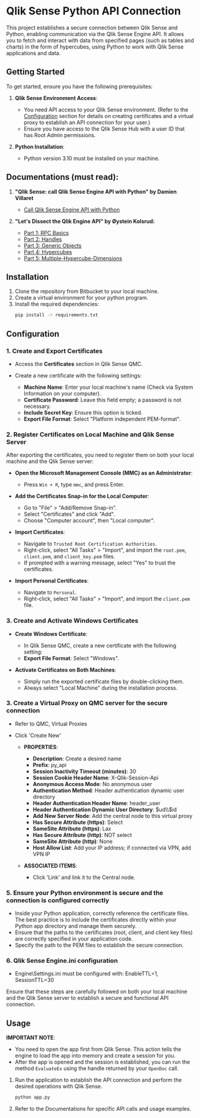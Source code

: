 # Qlik Sense Python API Connection

This project establishes a secure connection between Qlik Sense and Python, enabling communication via the Qlik Sense Engine API. It allows you to fetch and interact with data from specified pages (such as tables and charts) in the form of hypercubes, using Python to work with Qlik Sense applications and data.

## Getting Started

To get started, ensure you have the following prerequisites:

1. **Qlik Sense Environment Access**:
   - You need API access to your Qlik Sense environment. (Refer to the [Configuration](#configuration) section for details on creating certificates and a virtual proxy to establish an API connection for your user.)
   - Ensure you have access to the Qlik Sense Hub with a user ID that has Root Admin permissions.

2. **Python Installation**:
   - Python version 3.10 must be installed on your machine.

## Documentations (must read):

1. **"Qlik Sense: call Qlik Sense Engine API with Python" by Damien Villaret**  
   - [Call Qlik Sense Engine API with Python](https://community.qlik.com/t5/Official-Support-Articles/Qlik-Sense-call-Qlik-Sense-Engine-API-with-Python/ta-p/1716089)

2. **"Let's Dissect the Qlik Engine API" by Øystein Kolsrud:**
   - [Part 1: RPC Basics](https://community.qlik.com/t5/Qlik-Design-Blog/Let-s-Dissect-the-Qlik-Engine-API-Part-1-RPC-Basics/ba-p/1734116)
   - [Part 2: Handles](https://community.qlik.com/t5/Qlik-Design-Blog/Let-s-Dissect-the-Qlik-Engine-API-Part-2-Handles/ba-p/1737186)
   - [Part 3: Generic Objects](https://community.qlik.com/t5/Qlik-Design-Blog/Let-s-Dissect-the-Qlik-Engine-API-Part-3-Generic-Objects/ba-p/1761962)
   - [Part 4: Hypercubes](https://community.qlik.com/t5/Qlik-Design-Blog/Let-s-Dissect-the-Qlik-Engine-API-Part-4-Hypercubes/ba-p/1778450)
   - [Part 5: Multiple-Hypercube-Dimensions](https://community.qlik.com/t5/Design/Dissecting-the-Engine-API-Part-5-Multiple-Hypercube-Dimensions/ba-p/1841618)

## Installation

1. Clone the repository from Bitbucket to your local machine.
2. Create a virtual environment for your python program. 
3. Install the required dependencies:
    ```bash
    pip install -r requirements.txt
    ```

## Configuration

### 1. Create and Export Certificates

- Access the **Certificates** section in Qlik Sense QMC.

- Create a new certificate with the following settings:
  - **Machine Name**: Enter your local machine's name (Check via System Information on your computer).
  - **Certificate Password**: Leave this field empty; a password is not necessary.
  - **Include Secret Key**: Ensure this option is ticked.
  - **Export File Format**: Select "Platform independent PEM-format".

### 2. Register Certificates on Local Machine and Qlik Sense Server

After exporting the certificates, you need to register them on both your local machine and the Qlik Sense server:

- **Open the Microsoft Management Console (MMC) as an Administrator**:
   - Press `Win + R`, type `mmc`, and press Enter.

- **Add the Certificates Snap-in for the Local Computer**:
   - Go to "File" > "Add/Remove Snap-in".
   - Select "Certificates" and click "Add".
   - Choose "Computer account", then "Local computer".

- **Import Certificates**:
   - Navigate to `Trusted Root Certification Authorities`.
   - Right-click, select "All Tasks" > "Import", and import the `root.pem`, `client.pem`, and `client_key.pem` files.
   - If prompted with a warning message, select "Yes" to trust the certificates.

- **Import Personal Certificates**:
   - Navigate to `Personal`.
   - Right-click, select "All Tasks" > "Import", and import the `client.pem` file.

### 3. Create and Activate Windows Certificates

- **Create Windows Certificate**:
   - In Qlik Sense QMC, create a new certificate with the following setting:
   - **Export File Format**: Select "Windows".

- **Activate Certificates on Both Machines**:
   - Simply run the exported certificate files by double-clicking them.
   - Always select "Local Machine" during the installation process.

### 3. Create a Virtual Proxy on QMC server for the secure connection

- Refer to QMC, Virtual Proxies
- Click 'Create New'

  - **PROPERTIES**:
    - **Description**: Create a desired name
    - **Prefix**: py_api
    - **Session Inactivity Timeout (minutes)**: 30
    - **Session Cookie Header Name**: X-Qlik-Session-Api
    - **Anonymous Access Mode**: No anonymous user
    - **Authentication Method**: Header authentication dynamic user directory
    - **Header Authentication Header Name**: header_user
    - **Header Authentication Dynamic User Directory**: $ud\\$id
    - **Add New Server Node**: Add the central node to this virtual proxy
    - **Has Secure Attribute (https)**: Select
    - **SameSite Attribute (https)**: Lax
    - **Has Secure Attribute (http)**: NOT select
    - **SameSite Attribute (http)**: None
    - **Host Allow List**: Add your IP address; if connected via VPN, add VPN IP

  - **ASSOCIATED ITEMS**:
    - Click 'Link' and link it to the Central node.
  
### 5. Ensure your Python environment is secure and the connection is configured correctly

- Inside your Python application, correctly reference the certificate files. The best practice is to include the certificates directly within your Python app directory and manage them securely.
- Ensure that the paths to the certificates (root, client, and client key files) are correctly specified in your application code.
- Specify the path to the PEM files to establish the secure connection.

### 6. Qlik Sense Engine.ini configuration

- Engine\Settings.ini must be configured with: EnableTTL=1, SessionTTL=30

Ensure that these steps are carefully followed on both your local machine and the Qlik Sense server to establish a secure and functional API connection.

## Usage

**IMPORTANT NOTE**:
   - You need to open the app first from Qlik Sense. This action tells the engine to load the app into memory and create a session for you.
   - After the app is opened and the session is established, you can run the method `EvaluateEx` using the handle returned by your `OpenDoc` call.

1. Run the application to establish the API connection and perform the desired operations with Qlik Sense.
    ```bash
    python app.py
    ```
2. Refer to the Documentations for specific API calls and usage examples.
